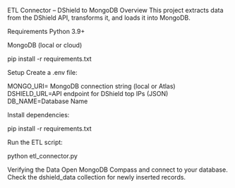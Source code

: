 ETL Connector – DShield to MongoDB
Overview
This project extracts data from the DShield API, transforms it, and loads it into MongoDB.

Requirements
Python 3.9+

MongoDB (local or cloud)

pip install -r requirements.txt

Setup
Create a .env file:

MONGO_URI= MongoDB connection string (local or Atlas)
DSHIELD_URL=API endpoint for DShield top IPs (JSON)
DB_NAME=Database Name

Install dependencies:

pip install -r requirements.txt


Run the ETL script:

python etl_connector.py


Verifying the Data
Open MongoDB Compass and connect to your database.
Check the dshield_data collection for newly inserted records.